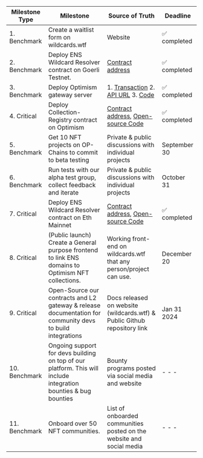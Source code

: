 | Milestone Type | Milestone | Source of Truth | Deadline |
|---|---|---|---|
| 1. Benchmark | Create a waitlist form on wildcards.wtf | Website | :white_check_mark: completed|
| 2. Benchmark | Deploy ENS Wildcard Resolver contract on Goerli Testnet. | [Contract address](https://goerli.etherscan.io/address/0x54ad40cbb60673c5b585f477c041db8bce5f786e#code) | :white_check_mark: completed |
| 3. Benchmark | Deploy Optimism gateway server | 1. [Transaction](https://goerli.etherscan.io/tx/0xf41f314fa321bcfbed130f77011c5ff7717f4c2c8f244e339e92b2f07a937980) 2. [API URL](https://us-central1-ens-wildcards.cloudfunctions.net/optimism?sender={sender}&data={data}) 3. [Code](https://github.com/Wildcards-Protocol/Optimism/tree/main/API/ccip-forwarder-gateway) | :white_check_mark: completed|
| 4. Critical | Deploy Collection-Registry contract on Optimism | [Contract address](https://optimistic.etherscan.io/address/0xf12ca7007d5258a5d98c5da6437674ca704a2561#code), [Open-source Code](https://github.com/Wildcards-Protocol/Optimism/blob/main/Contracts/wildcard_registry.sol) | :white_check_mark: completed|
| 5. Benchmark | Get 10 NFT projects on OP-Chains to commit to beta testing | Private & public discussions with individual projects | September 30 |
| 6. Benchmark | Run tests with our alpha test group, collect feedback and iterate | Private & public discussions with individual projects | October 31 |
| 7. Critical | Deploy ENS Wildcard Resolver contract on Eth Mainnet | [Contract address](https://etherscan.io/address/0x53e42d7b919c72678996c3f3486f93e75946a47c#code), [Open-source Code](https://github.com/Wildcards-Protocol/Optimism/blob/main/Contracts/evm_wildcard_resolver.sol) | :white_check_mark: completed|
| 8. Critical | (Public launch) Create a General purpose frontend to link ENS domains to Optimism NFT collections. | Working front-end on wildcards.wtf that any person/project can use. | December 20 |
| 9. Critical | Open-Source our contracts and L2 gateway & release documentation for community devs to build integrations | Docs released on website (wildcards.wtf) & Public Github repository link | Jan 31 2024 |
| 10. Benchmark | Ongoing support for devs building on top of our platform. This will include integration bounties & bug bounties | Bounty programs posted via social media and website | - - - |
| 11. Benchmark | Onboard over 50 NFT communities. | List of onboarded communities posted on the website and social media | - - - |

